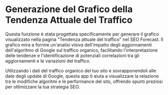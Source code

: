 # Generazione del Grafico della Tendenza Attuale del Traffico

Questa funzione è stata progettata specificamente per generare il grafico visualizzato nella pagina "Tendenza attuale del traffico" nel SEO Forecast. Il grafico mira a fornire un'analisi visiva dell'impatto degli aggiornamenti dell'algoritmo di Google sul traffico organico, facilitando l'interpretazione delle tendenze e l'identificazione di potenziali correlazioni tra gli aggiornamenti e le variazioni del traffico.

Utilizzando i dati del traffico organico del tuo sito e sovrapponendoli alle date degli update di Google, questa app ti aiuta a visualizzare la relazione tra le modifiche algoritmi e le performance del sito, offrendo spunti preziosi per ottimizzare la tua strategia SEO.
